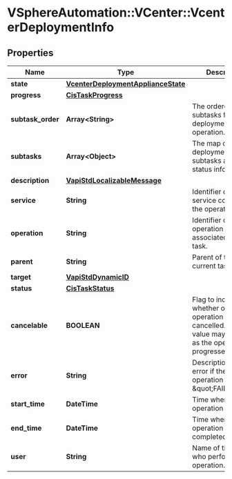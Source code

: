 # VSphereAutomation::VCenter::VcenterDeploymentInfo

## Properties
Name | Type | Description | Notes
------------ | ------------- | ------------- | -------------
**state** | [**VcenterDeploymentApplianceState**](VcenterDeploymentApplianceState.md) |  | [optional] 
**progress** | [**CisTaskProgress**](CisTaskProgress.md) |  | [optional] 
**subtask_order** | **Array&lt;String&gt;** | The ordered list of subtasks for this deployment operation. | [optional] 
**subtasks** | **Array&lt;Object&gt;** | The map of the deployment subtasks and their status infomation. | [optional] 
**description** | [**VapiStdLocalizableMessage**](VapiStdLocalizableMessage.md) |  | [optional] 
**service** | **String** | Identifier of the service containing the operation. | [optional] 
**operation** | **String** | Identifier of the operation associated with the task. | [optional] 
**parent** | **String** | Parent of the current task. | [optional] 
**target** | [**VapiStdDynamicID**](VapiStdDynamicID.md) |  | [optional] 
**status** | [**CisTaskStatus**](CisTaskStatus.md) |  | [optional] 
**cancelable** | **BOOLEAN** | Flag to indicate whether or not the operation can be cancelled. The value may change as the operation progresses. | [optional] 
**error** | **String** | Description of the error if the operation status is \&quot;FAILED\&quot;. | [optional] 
**start_time** | **DateTime** | Time when the operation is started. | [optional] 
**end_time** | **DateTime** | Time when the operation is completed. | [optional] 
**user** | **String** | Name of the user who performed the operation. | [optional] 


